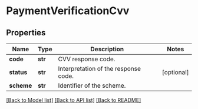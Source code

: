 # PaymentVerificationCvv

## Properties
Name | Type | Description | Notes
------------ | ------------- | ------------- | -------------
**code** | **str** | CVV response code. | 
**status** | **str** | Interpretation of the response code. | [optional] 
**scheme** | **str** | Identifier of the scheme. | 

[[Back to Model list]](../README.md#documentation-for-models) [[Back to API list]](../README.md#documentation-for-api-endpoints) [[Back to README]](../README.md)


